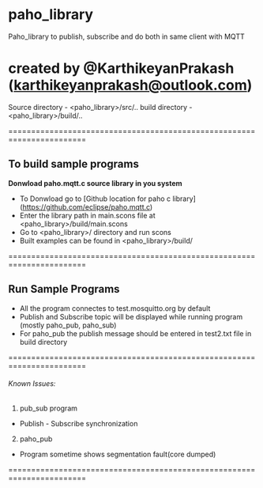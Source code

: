 # paho_library
Paho_library to publish, subscribe and do both in same client with MQTT

created by @KarthikeyanPrakash (karthikeyanprakash@outlook.com)
=======================================================================

Source directory 	- <paho_library>/src/..
build directory		- <paho_library>/build/..

=======================================================================
## To build sample programs

**Donwload paho.mqtt.c source library in you system**

- To Donwload go to [Github location for paho c library] (https://github.com/eclipse/paho.mqtt.c)
- Enter the library path in main.scons file at <paho_library>/build/main.scons
- Go to <paho_library>/ directory and run scons
- Built examples can be found in <paho_library>/build/

=======================================================================
## Run Sample Programs

- All the program connectes to test.mosquitto.org by default
- Publish and Subscribe topic will be displayed while running program (mostly paho_pub, paho_sub)
- For paho_pub the publish message should be entered in test2.txt file in build directory

=======================================================================
###### Known Issues:
1. pub_sub program
  * Publish - Subscribe synchronization	
2. paho_pub
  * Program sometime shows segmentation fault(core dumped) 

=======================================================================	
